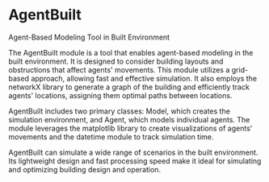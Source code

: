 # AgentBuilt
Agent-Based Modeling Tool in Built Environment

The AgentBuilt module is a tool that enables agent-based modeling in the built environment. It is designed to consider building layouts and obstructions that affect agents' movements. This module utilizes a grid-based approach, allowing fast and effective simulation. It also employs the networkX library to generate a graph of the building and efficiently track agents' locations, assigning them optimal paths between locations.

AgentBuilt includes two primary classes: Model, which creates the simulation environment, and Agent, which models individual agents. The module leverages the matplotlib library to create visualizations of agents' movements and the datetime module to track simulation time.

AgentBuilt can simulate a wide range of scenarios in the built environment. Its lightweight design and fast processing speed make it ideal for simulating and optimizing building design and operation.
